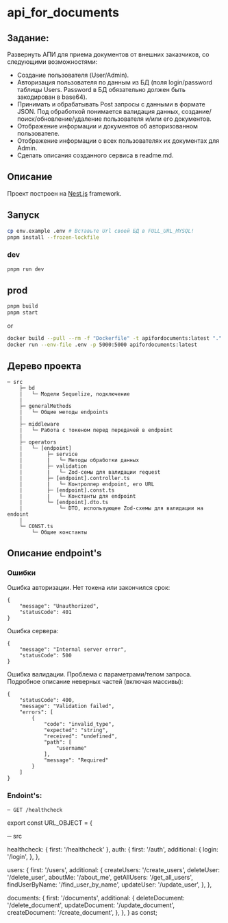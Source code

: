 # api_for_documents

## Задание:

Развернуть АПИ для приема документов от внешних заказчиков, со следующими возможностями:

- Создание пользователя (User/Admin).
- Авторизация пользователя по данным из БД (поля login/password таблицы Users. Password в БД обязательно должен быть закодирован в base64).
- Принимать и обрабатывать Post запросы с данными в формате JSON. Под обработкой понимается валидация данных, создание/поиск/обновление/удаление пользователя и/или его документов.
- Отображение информации и документов об авторизованном пользователе.
- Отображение информации о всех пользователях их документах для Admin.
- Сделать описания созданного сервиса в readme.md.

## Описание

Проект построен на <a href="https://nestjs.com/" target="_blank">Nest.js</a> framework.

## Запуск

```bash
cp env.example .env # Вставьте Url своей БД в FULL_URL_MYSQL!
pnpm install --frozen-lockfile
```

### dev

```bash
pnpm run dev
```

## prod

```bash
pnpm build
pnpm start
```

or

```bash
docker build --pull --rm -f "Dockerfile" -t apifordocuments:latest "."
docker run --env-file .env -p 5000:5000 apifordocuments:latest
```

## Дерево проекта

```text
─ src
    ├─ bd
    |   └─ Модели Sequelize, подключение
    |
    ├─ generalMethods
    |   └─ Общие методы endpoints
    |
    ├─ middleware
    |   └─ Работа с токеном перед передачей в endpoint
    |
    ├─ operators
    |   └─ [endpoint]
    |        ├─ service
    |        |   └─ Методы обработки данных
    |        ├─ validation
    |        |   └─ Zod-семы для валидации request
    |        ├─ [endpoint].controller.ts
    |        |   └─ Контроллер endpoint, его URL
    |        ├─ [endpoint].const.ts
    |        |   └─ Константы для endpoint
    |        └─ [endpoint].dto.ts
    |            └─ DTO, использующее Zod-схемы для валидации на endoint
    |
    └─ CONST.ts
        └─ Общие константы
```

## Описание endpoint's

### Ошибки

Ошибка авторизации. Нет токена или закончился срок:

```text
{
    "message": "Unauthorized",
    "statusCode": 401
}
```

Ошибка сервера:

```text
{
    "message": "Internal server error",
    "statusCode": 500
}
```

Ошибка валидации. Проблема с параметрами/телом запроса. Подробное описание неверных частей (включая массивы):

```text
{
    "statusCode": 400,
    "message": "Validation failed",
    "errors": [
        {
            "code": "invalid_type",
            "expected": "string",
            "received": "undefined",
            "path": [
                "username"
            ],
            "message": "Required"
        }
    ]
}
```

### Endoint's:

```text
─ GET /healthcheck
```

export const URL_OBJECT = {

─ src

healthcheck: { first: '/healthcheck' },
auth: {
first: '/auth',
additional: {
login: '/login',
},
},

users: {
first: '/users',
additional: {
createUsers: '/create_users',
deleteUser: '/delete_user',
aboutMe: '/about_me',
getAllUsers: '/get_all_users',
findUserByName: '/find_user_by_name',
updateUser: '/update_user',
},
},

documents: {
first: '/documents',
additional: {
deleteDocument: '/delete_document',
updateDocument: '/update_document',
createDocument: '/create_document',
},
},
} as const;
